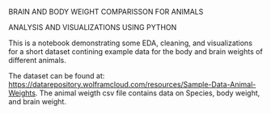 BRAIN AND BODY WEIGHT COMPARISSON FOR ANIMALS

ANALYSIS AND VISUALIZATIONS USING PYTHON

This is a notebook demonstrating some EDA, cleaning, and visualizations for a short dataset contining example data for the body and brain weights of different animals. 

The dataset can be found at: https://datarepository.wolframcloud.com/resources/Sample-Data-Animal-Weights. The animal weigth csv file contains data on Species, body weight, and brain weight.

